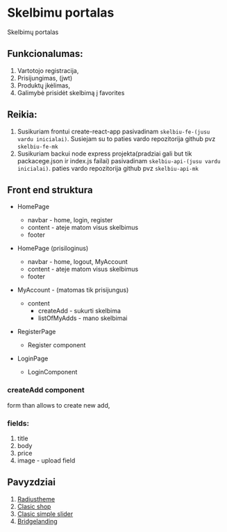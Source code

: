 # Skelbimu portalas

Skelbimų portalas

## Funkcionalumas:

1. Vartotojo registracija,
2. Prisijungimas, (jwt)
3. Produktų įkėlimas,
4. Galimybė prisidėt skelbimą į favorites

<!-- ## Eiga (nebutinai tokia tvarka) -->

## Reikia:

1. Susikuriam frontui create-react-app pasivadinam `skelbiu-fe-(jusu vardu inicialai)`. Susiejam su to paties vardo repozitorija github
   pvz `skelbiu-fe-mk`
2. Susikuriam backui node express projekta(pradziai gali but tik packacege.json ir index.js failai) pasivadinam `skelbiu-api-(jusu vardu inicialai)`. paties vardo repozitorija github
   pvz `skelbiu-api-mk`

## Front end struktura

- HomePage

  - navbar - home, login, register
  - content - ateje matom visus skelbimus
  - footer

- HomePage (prisiloginus)

  - navbar - home, logout, MyAccount
  - content - ateje matom visus skelbimus
  - footer

- MyAccount - (matomas tik prisijungus)

  - content
    - createAdd - sukurti skelbima
    - listOfMyAdds - mano skelbimai

- RegisterPage

  - Register component

- LoginPage

  - LoginComponent

### createAdd component

form than allows to create new add,

### fields:

1. title
2. body
3. price
4. image - upload field

## Pavyzdziai

1. [Radiustheme](https://www.radiustheme.com/demo/wordpress/themes/classilist/)
2. [Clasic shop](https://flatsome3.uxthemes.com/demos/shop-demos/classic-shop/)
3. [Clasic simple slider](https://flatsome3.uxthemes.com/demos/shop-demos/simple-slider/)
4. [Bridgelanding](https://bridgelanding.qodeinteractive.com/shop-with-sidebar/)
